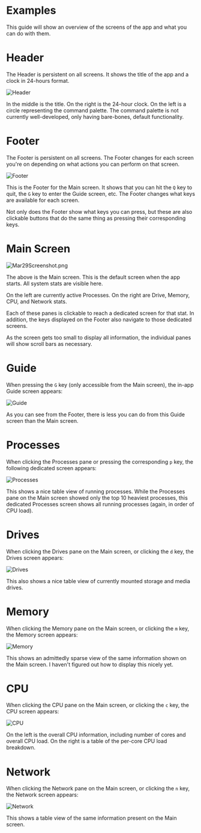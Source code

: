 # Examples 

This guide will show an overview of the screens of the app and what you can do with them.

# Header

The Header is persistent on all screens. It shows the title of the app and a clock in 24-hours format.

![Header](images/Header.png)

In the middle is the title. On the right is the 24-hour clock. On the left is a circle representing the command palette.
The command palette is not currently well-developed, only having bare-bones, default functionality.

# Footer

The Footer is persistent on all screens. The Footer changes for each screen you're on depending on what
actions you can perform on that screen.

![Footer](images/Footer.png)

This is the Footer for the Main screen. It shows that you can hit the `Q` key to quit, the `G` key to enter the Guide 
screen, etc. The Footer changes what keys are available for each screen.

Not only does the Footer show what keys you can press, but these are also clickable buttons that do the same thing
as pressing their corresponding keys.

# Main Screen

![Mar29Screenshot.png](images/Mar29Screenshot.png)

The above is the Main screen. This is the default screen when the app starts. All system stats are visible here.

On the left are currently active Processes. On the right are Drive, Memory, CPU, and Network stats.

Each of these panes is clickable to reach a dedicated screen for that stat. In addition, the keys displayed on the Footer
also navigate to those dedicated screens.

As the screen gets too small to display all information, the individual panes will show scroll bars as necessary.

# Guide

When pressing the `G` key (only accessible from the Main screen), the in-app Guide screen appears:

![Guide](images/Guide_Screen.png)

As you can see from the Footer, there is less you can do from this Guide screen than the Main screen.

# Processes

When clicking the Processes pane or pressing the corresponding `p` key, the following dedicated screen appears:

![Processes](images/Process_Screen.png)

This shows a nice table view of running processes. While the Processes pane on the Main screen showed only the top 10
heaviest processes, this dedicated Processes screen shows all running processes (again, in order of CPU load).

# Drives

When clicking the Drives pane on the Main screen, or clicking the `d` key, the Drives screen appears:

![Drives](images/Drive_Screen.png)

This also shows a nice table view of currently mounted storage and media drives.

# Memory

When clicking the Memory pane on the Main screen, or clicking the `m` key, the Memory screen appears:

![Memory](images/Memory_Screen.png)

This shows an admittedly sparse view of the same information shown on the Main screen. I haven't figured out how to
display this nicely yet.

# CPU

When clicking the CPU pane on the Main screen, or clicking the `c` key, the CPU screen appears:

![CPU](images/CPU_Screen.png)

On the left is the overall CPU information, including number of cores and overall CPU load.
On the right is a table of the per-core CPU load breakdown.

# Network

When clicking the Network pane on the Main screen, or clicking the `n` key, the Network screen appears:

![Network](images/Network_Screen.png)

This shows a table view of the same information present on the Main screen.
